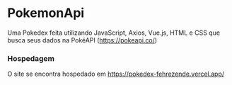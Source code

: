 # PokemonApi

Uma Pokedex feita utilizando JavaScript, Axios, Vue.js, HTML e CSS que busca seus dados na PokéAPI (https://pokeapi.co/)  

### Hospedagem
O site se encontra hospedado em https://pokedex-fehrezende.vercel.app/
